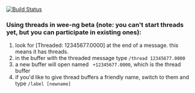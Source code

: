 [![Build Status](https://travis-ci.org/wee-slack/wee-ng.svg?branch=master)](https://travis-ci.org/wee-slack/wee-ng)


### Using threads in wee-ng beta (note: you can't start threads yet, but you can participate in existing ones):

1. look for [Threaded: 12345677.0000] at the end of a message. this means it has threads.
2. in the buffer with the threaded message type `/thread 12345677.0000`
3. a new buffer will open named ` +12345677.0000`, which is the thread buffer
4. if you'd like to give thread buffers a friendly name, switch to them and type `/label [newname]`
